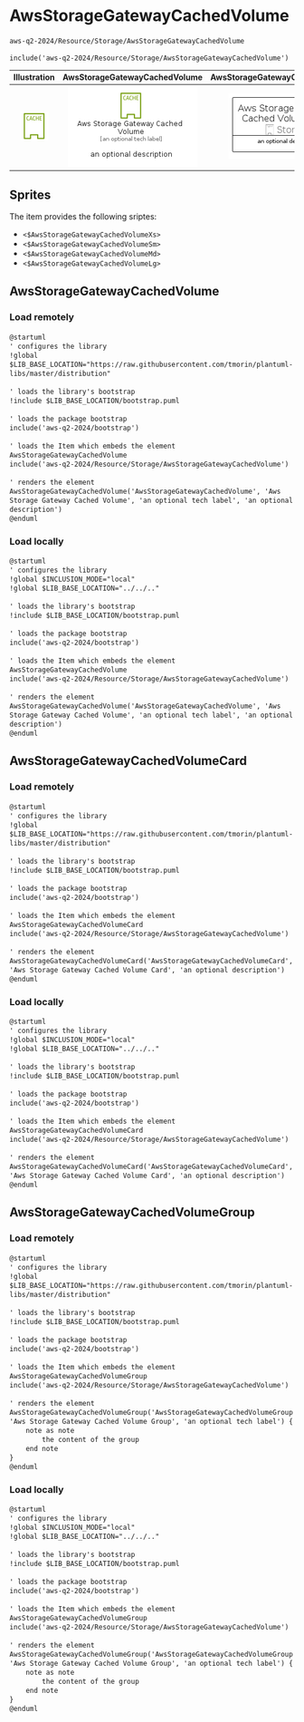 # AwsStorageGatewayCachedVolume


```text
aws-q2-2024/Resource/Storage/AwsStorageGatewayCachedVolume
```

```text
include('aws-q2-2024/Resource/Storage/AwsStorageGatewayCachedVolume')
```



| Illustration | AwsStorageGatewayCachedVolume | AwsStorageGatewayCachedVolumeCard | AwsStorageGatewayCachedVolumeGroup |
| :---: | :---: | :---: | :---: |
| ![illustration for Illustration](../../../aws-q2-2024/Resource/Storage/AwsStorageGatewayCachedVolume.png) | ![illustration for AwsStorageGatewayCachedVolume](../../../aws-q2-2024/Resource/Storage/AwsStorageGatewayCachedVolume.Local.png) | ![illustration for AwsStorageGatewayCachedVolumeCard](../../../aws-q2-2024/Resource/Storage/AwsStorageGatewayCachedVolumeCard.Local.png) | ![illustration for AwsStorageGatewayCachedVolumeGroup](../../../aws-q2-2024/Resource/Storage/AwsStorageGatewayCachedVolumeGroup.Local.png) |



## Sprites
The item provides the following sriptes:

- `<$AwsStorageGatewayCachedVolumeXs>`
- `<$AwsStorageGatewayCachedVolumeSm>`
- `<$AwsStorageGatewayCachedVolumeMd>`
- `<$AwsStorageGatewayCachedVolumeLg>`





## AwsStorageGatewayCachedVolume

### Load remotely
```plantuml
@startuml
' configures the library
!global $LIB_BASE_LOCATION="https://raw.githubusercontent.com/tmorin/plantuml-libs/master/distribution"

' loads the library's bootstrap
!include $LIB_BASE_LOCATION/bootstrap.puml

' loads the package bootstrap
include('aws-q2-2024/bootstrap')

' loads the Item which embeds the element AwsStorageGatewayCachedVolume
include('aws-q2-2024/Resource/Storage/AwsStorageGatewayCachedVolume')

' renders the element
AwsStorageGatewayCachedVolume('AwsStorageGatewayCachedVolume', 'Aws Storage Gateway Cached Volume', 'an optional tech label', 'an optional description')
@enduml
```

### Load locally
```plantuml
@startuml
' configures the library
!global $INCLUSION_MODE="local"
!global $LIB_BASE_LOCATION="../../.."

' loads the library's bootstrap
!include $LIB_BASE_LOCATION/bootstrap.puml

' loads the package bootstrap
include('aws-q2-2024/bootstrap')

' loads the Item which embeds the element AwsStorageGatewayCachedVolume
include('aws-q2-2024/Resource/Storage/AwsStorageGatewayCachedVolume')

' renders the element
AwsStorageGatewayCachedVolume('AwsStorageGatewayCachedVolume', 'Aws Storage Gateway Cached Volume', 'an optional tech label', 'an optional description')
@enduml
```

## AwsStorageGatewayCachedVolumeCard

### Load remotely
```plantuml
@startuml
' configures the library
!global $LIB_BASE_LOCATION="https://raw.githubusercontent.com/tmorin/plantuml-libs/master/distribution"

' loads the library's bootstrap
!include $LIB_BASE_LOCATION/bootstrap.puml

' loads the package bootstrap
include('aws-q2-2024/bootstrap')

' loads the Item which embeds the element AwsStorageGatewayCachedVolumeCard
include('aws-q2-2024/Resource/Storage/AwsStorageGatewayCachedVolume')

' renders the element
AwsStorageGatewayCachedVolumeCard('AwsStorageGatewayCachedVolumeCard', 'Aws Storage Gateway Cached Volume Card', 'an optional description')
@enduml
```

### Load locally
```plantuml
@startuml
' configures the library
!global $INCLUSION_MODE="local"
!global $LIB_BASE_LOCATION="../../.."

' loads the library's bootstrap
!include $LIB_BASE_LOCATION/bootstrap.puml

' loads the package bootstrap
include('aws-q2-2024/bootstrap')

' loads the Item which embeds the element AwsStorageGatewayCachedVolumeCard
include('aws-q2-2024/Resource/Storage/AwsStorageGatewayCachedVolume')

' renders the element
AwsStorageGatewayCachedVolumeCard('AwsStorageGatewayCachedVolumeCard', 'Aws Storage Gateway Cached Volume Card', 'an optional description')
@enduml
```

## AwsStorageGatewayCachedVolumeGroup

### Load remotely
```plantuml
@startuml
' configures the library
!global $LIB_BASE_LOCATION="https://raw.githubusercontent.com/tmorin/plantuml-libs/master/distribution"

' loads the library's bootstrap
!include $LIB_BASE_LOCATION/bootstrap.puml

' loads the package bootstrap
include('aws-q2-2024/bootstrap')

' loads the Item which embeds the element AwsStorageGatewayCachedVolumeGroup
include('aws-q2-2024/Resource/Storage/AwsStorageGatewayCachedVolume')

' renders the element
AwsStorageGatewayCachedVolumeGroup('AwsStorageGatewayCachedVolumeGroup', 'Aws Storage Gateway Cached Volume Group', 'an optional tech label') {
    note as note
        the content of the group
    end note
}
@enduml
```

### Load locally
```plantuml
@startuml
' configures the library
!global $INCLUSION_MODE="local"
!global $LIB_BASE_LOCATION="../../.."

' loads the library's bootstrap
!include $LIB_BASE_LOCATION/bootstrap.puml

' loads the package bootstrap
include('aws-q2-2024/bootstrap')

' loads the Item which embeds the element AwsStorageGatewayCachedVolumeGroup
include('aws-q2-2024/Resource/Storage/AwsStorageGatewayCachedVolume')

' renders the element
AwsStorageGatewayCachedVolumeGroup('AwsStorageGatewayCachedVolumeGroup', 'Aws Storage Gateway Cached Volume Group', 'an optional tech label') {
    note as note
        the content of the group
    end note
}
@enduml
```

